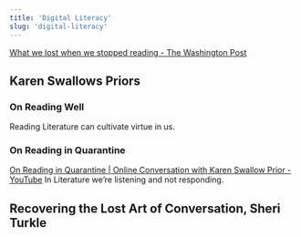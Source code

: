 ```yaml
---
title: 'Digital Literacy'
slug: 'digital-literacy'
---
```


[What we lost when we stopped reading - The Washington Post](https://www.washingtonpost.com/opinions/what-we-lost-when-we-stopped-binge-reading/2020/04/16/d440d7ba-8005-11ea-9040-68981f488eed_story.html)

## Karen Swallows Priors

### On Reading Well

Reading Literature can cultivate virtue in us.

### On Reading in Quarantine

[On Reading in Quarantine | Online Conversation with Karen Swallow Prior - YouTube](https://www.youtube.com/watch?time_continue=1&v=z9iRQDOWkIY&feature=emb_logo)
In Literature we’re listening and not responding.

## Recovering the Lost Art of Conversation, Sheri Turkle
